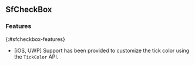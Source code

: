 ## SfCheckBox

### Features

{:#sfcheckbox-features}

* [iOS, UWP] Support has been provided to customize the tick color using the `TickColor` API.